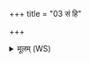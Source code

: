 +++
title = "03 सं हि"

+++
<details><summary>मूलम् (WS)</summary>

सं हि सोमेनागत समु सर्वेण पद्वता ।  
वशा समुद्रे प्रानृत्यदृचः सामानि बिभ्रती ॥ ३ ॥
</details>